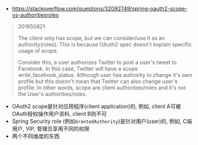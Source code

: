 
- <https://stackoverflow.com/questions/32092749/spring-oauth2-scope-vs-authoritiesroles>

> 201850821
>
> The client only has scope, but we can consider/use it as an authority(roles). This is because OAuth2 spec doesn't explain specific usage of scope.
>
> Consider this, a user authorizes Twitter to post a user's tweet to Facebook. In this case, Twitter will have a scope write_facebook_status. Although user has authority to change it's own profile but this doesn't mean that Twitter can also change user's profile. In other words, scope are client authorities/roles and it's not the User's authorities/roles.

- OAuth2 scope是针对应用程序(client application)的, 例如, client A可被OAuth授权操作用户资料, client B则不可
- Spring Security role (例如`GrantedAuthority`)是针对用户(user)的, 例如, C端用户, VIP, 管理员享用不同的权限
- 两个不同维度的东西
